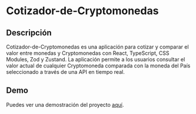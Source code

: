# Cotizador-de-Cryptomonedas

## Descripción
Cotizador-de-Cryptomonedas es una aplicación para cotizar y comparar el valor entre monedas y Cryptomonedas con React, TypeScript, CSS Modules, Zod y Zustand. 
La aplicación permite a los usuarios consultar el valor actual de cualquier Cryptomoneda comparada con la moneda del País seleccionado a través de una API en tiempo real. 


## Demo

Puedes ver una demostración del proyecto [aquí](https://cotizadorcryptocompare.netlify.app/).

